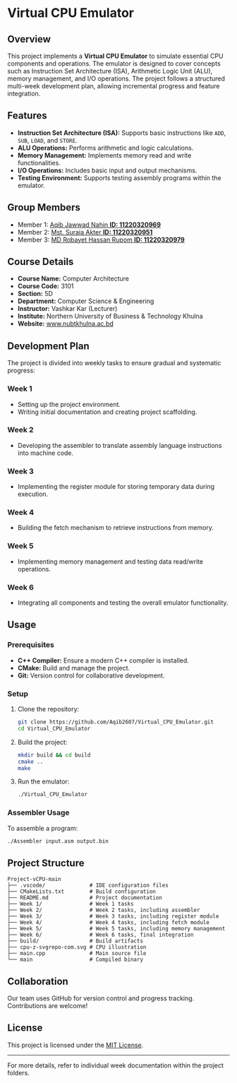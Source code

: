 # Virtual CPU Emulator

## Overview
This project implements a **Virtual CPU Emulator** to simulate essential CPU components and operations. The emulator is designed to cover concepts such as Instruction Set Architecture (ISA), Arithmetic Logic Unit (ALU), memory management, and I/O operations. The project follows a structured multi-week development plan, allowing incremental progress and feature integration.

## Features
- **Instruction Set Architecture (ISA):** Supports basic instructions like `ADD`, `SUB`, `LOAD`, and `STORE`.
- **ALU Operations:** Performs arithmetic and logic calculations.
- **Memory Management:** Implements memory read and write functionalities.
- **I/O Operations:** Includes basic input and output mechanisms.
- **Testing Environment:** Supports testing assembly programs within the emulator.

## Group Members
- Member 1: [Aqib Jawwad Nahin **ID: 11220320969**](mailto:aqibjawwad2607@gmail.com)
- Member 2: [Mst. Suraia Akter **ID: 11220320951**](mailto:aktersuraia123@gmail.com)
- Member 3: [MD Robayet Hassan Rupom **ID: 11220320979**](mailto:rupomhossain58@gmail.com)

## Course Details
- **Course Name:** Computer Architecture 
- **Course Code:** 3101 
- **Section:** 5D 
- **Department:** Computer Science & Engineering 
- **Instructor:** Vashkar Kar  (Lecturer)
- **Institute:** Northern University of Business & Technology Khulna
- **Website:** www.nubtkhulna.ac.bd

## Development Plan
The project is divided into weekly tasks to ensure gradual and systematic progress:

### Week 1
- Setting up the project environment.
- Writing initial documentation and creating project scaffolding.

### Week 2
- Developing the assembler to translate assembly language instructions into machine code.

### Week 3
- Implementing the register module for storing temporary data during execution.

### Week 4
- Building the fetch mechanism to retrieve instructions from memory.

### Week 5
- Implementing memory management and testing data read/write operations.

### Week 6
- Integrating all components and testing the overall emulator functionality.

## Usage

### Prerequisites
- **C++ Compiler:** Ensure a modern C++ compiler is installed.
- **CMake:** Build and manage the project.
- **Git:** Version control for collaborative development.

### Setup
1. Clone the repository:
   ```bash
   git clone https://github.com/Aqib2607/Virtual_CPU_Emulator.git
   cd Virtual_CPU_Emulator
   ```
2. Build the project:
   ```bash
   mkdir build && cd build
   cmake ..
   make
   ```
3. Run the emulator:
   ```bash
   ./Virtual_CPU_Emulator
   ```

### Assembler Usage
To assemble a program:
```bash
./Assembler input.asm output.bin
```

## Project Structure
```
Project-vCPU-main
├── .vscode/              # IDE configuration files
├── CMakeLists.txt        # Build configuration
├── README.md             # Project documentation
├── Week 1/               # Week 1 tasks
├── Week 2/               # Week 2 tasks, including assembler
├── Week 3/               # Week 3 tasks, including register module
├── Week 4/               # Week 4 tasks, including fetch module
├── Week 5/               # Week 5 tasks, including memory management
├── Week 6/               # Week 6 tasks, final integration
├── build/                # Build artifacts
├── cpu-z-svgrepo-com.svg # CPU illustration
├── main.cpp              # Main source file
└── main                  # Compiled binary
```

## Collaboration
Our team uses GitHub for version control and progress tracking. Contributions are welcome!

## License
This project is licensed under the [MIT License](LICENSE).

---
For more details, refer to individual week documentation within the project folders.
